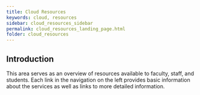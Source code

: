 ```yaml
---
title: Cloud Resources
keywords: cloud, resources
sidebar: cloud_resources_sidebar
permalink: cloud_resources_landing_page.html
folder: cloud_resources
---
```


## Introduction

This area serves as an overview of resources available to faculty, staff, and students. Each link in the navigation on the left provides basic information about the services as well as links to more detailed information.
